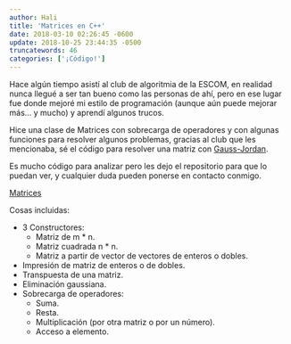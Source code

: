 ```yaml
---
author: Hali
title: 'Matrices en C++'
date: 2018-03-10 02:26:45 -0600
update: 2018-10-25 23:44:35 -0500
truncatewords: 46
categories: ['¡Código!']
---
```


Hace algún tiempo asistí al club de algoritmia de la ESCOM, en realidad nunca llegué a ser tan bueno como las
personas de ahí, pero en ese lugar fue donde mejoré mi estilo de programación (aunque aún puede mejorar más... y
mucho) y aprendí algunos trucos.

Hice una clase de Matrices con sobrecarga de operadores y con algunas funciones para resolver algunos problemas,
gracias al club que les mencionaba, sé el código para resolver una matriz con
[Gauss-Jordan](https://es.wikipedia.org/wiki/Eliminación_de_Gauss-Jordan).

Es mucho código para analizar pero les dejo el repositorio para que lo puedan ver, y cualquier duda pueden ponerse en
contacto conmigo.

[Matrices](https://github.com/halivert/hali-matrices)

Cosas incluidas:
- 3 Constructores:
  - Matriz de m * n.
  - Matriz cuadrada n * n.
  - Matriz a partir de vector de vectores de enteros o dobles.
- Impresión de matriz de enteros o de dobles.
- Transpuesta de una matriz.
- Eliminación gaussiana.
- Sobrecarga de operadores:
  - Suma.
  - Resta.
  - Multiplicación (por otra matriz o por un número).
  - Acceso a elemento.

